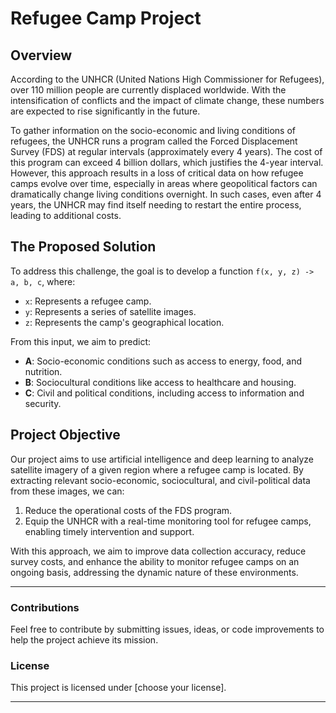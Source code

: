 # Refugee Camp Project

## Overview

According to the UNHCR (United Nations High Commissioner for Refugees), over 110 million people are currently displaced worldwide. With the intensification of conflicts and the impact of climate change, these numbers are expected to rise significantly in the future.

To gather information on the socio-economic and living conditions of refugees, the UNHCR runs a program called the Forced Displacement Survey (FDS) at regular intervals (approximately every 4 years). The cost of this program can exceed 4 billion dollars, which justifies the 4-year interval. However, this approach results in a loss of critical data on how refugee camps evolve over time, especially in areas where geopolitical factors can dramatically change living conditions overnight. In such cases, even after 4 years, the UNHCR may find itself needing to restart the entire process, leading to additional costs.

## The Proposed Solution

To address this challenge, the goal is to develop a function `f(x, y, z) -> a, b, c`, where:

- `x`: Represents a refugee camp.
- `y`: Represents a series of satellite images.
- `z`: Represents the camp's geographical location.

From this input, we aim to predict:

- **A**: Socio-economic conditions such as access to energy, food, and nutrition.
- **B**: Sociocultural conditions like access to healthcare and housing.
- **C**: Civil and political conditions, including access to information and security.

## Project Objective

Our project aims to use artificial intelligence and deep learning to analyze satellite imagery of a given region where a refugee camp is located. By extracting relevant socio-economic, sociocultural, and civil-political data from these images, we can:

1. Reduce the operational costs of the FDS program.
2. Equip the UNHCR with a real-time monitoring tool for refugee camps, enabling timely intervention and support.

With this approach, we aim to improve data collection accuracy, reduce survey costs, and enhance the ability to monitor refugee camps on an ongoing basis, addressing the dynamic nature of these environments.

---

### Contributions
Feel free to contribute by submitting issues, ideas, or code improvements to help the project achieve its mission.

### License
This project is licensed under [choose your license].

---
